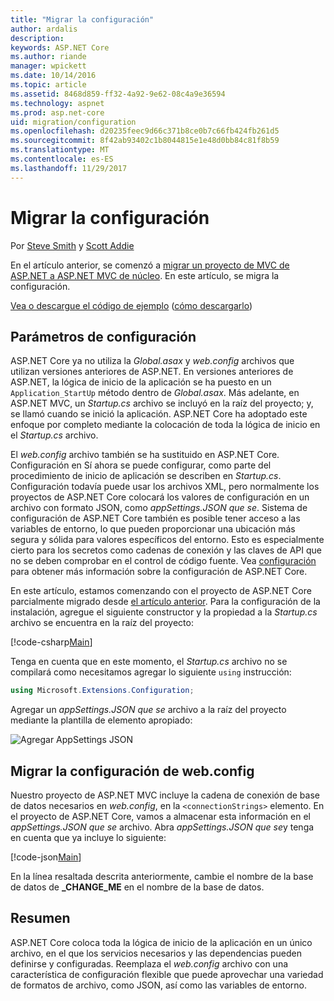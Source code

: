 ```yaml
---
title: "Migrar la configuración"
author: ardalis
description: 
keywords: ASP.NET Core
ms.author: riande
manager: wpickett
ms.date: 10/14/2016
ms.topic: article
ms.assetid: 8468d859-ff32-4a92-9e62-08c4a9e36594
ms.technology: aspnet
ms.prod: asp.net-core
uid: migration/configuration
ms.openlocfilehash: d20235feec9d66c371b8ce0b7c66fb424fb261d5
ms.sourcegitcommit: 8f42ab93402c1b8044815e1e48d0bb84c81f8b59
ms.translationtype: MT
ms.contentlocale: es-ES
ms.lasthandoff: 11/29/2017
---
```

# <a name="migrating-configuration"></a>Migrar la configuración

Por [Steve Smith](https://ardalis.com/) y [Scott Addie](https://scottaddie.com)

En el artículo anterior, se comenzó a [migrar un proyecto de MVC de ASP.NET a ASP.NET MVC de núcleo](mvc.md). En este artículo, se migra la configuración.

[Vea o descargue el código de ejemplo](https://github.com/aspnet/Docs/tree/master/aspnetcore/migration/configuration/samples) ([cómo descargarlo](xref:tutorials/index#how-to-download-a-sample))

## <a name="setup-configuration"></a>Parámetros de configuración

ASP.NET Core ya no utiliza la *Global.asax* y *web.config* archivos que utilizan versiones anteriores de ASP.NET. En versiones anteriores de ASP.NET, la lógica de inicio de la aplicación se ha puesto en un `Application_StartUp` método dentro de *Global.asax*. Más adelante, en ASP.NET MVC, un *Startup.cs* archivo se incluyó en la raíz del proyecto; y, se llamó cuando se inició la aplicación. ASP.NET Core ha adoptado este enfoque por completo mediante la colocación de toda la lógica de inicio en el *Startup.cs* archivo.

El *web.config* archivo también se ha sustituido en ASP.NET Core. Configuración en Sí ahora se puede configurar, como parte del procedimiento de inicio de aplicación se describen en *Startup.cs*. Configuración todavía puede usar los archivos XML, pero normalmente los proyectos de ASP.NET Core colocará los valores de configuración en un archivo con formato JSON, como *appSettings.JSON que se*. Sistema de configuración de ASP.NET Core también es posible tener acceso a las variables de entorno, lo que pueden proporcionar una ubicación más segura y sólida para valores específicos del entorno. Esto es especialmente cierto para los secretos como cadenas de conexión y las claves de API que no se deben comprobar en el control de código fuente. Vea [configuración](xref:fundamentals/configuration/index) para obtener más información sobre la configuración de ASP.NET Core.

En este artículo, estamos comenzando con el proyecto de ASP.NET Core parcialmente migrado desde [el artículo anterior](mvc.md). Para la configuración de la instalación, agregue el siguiente constructor y la propiedad a la *Startup.cs* archivo se encuentra en la raíz del proyecto:

[!code-csharp[Main](configuration/samples/WebApp1/src/WebApp1/Startup.cs?range=11-21)]

Tenga en cuenta que en este momento, el *Startup.cs* archivo no se compilará como necesitamos agregar lo siguiente `using` instrucción:

```csharp
using Microsoft.Extensions.Configuration;
```

Agregar un *appSettings.JSON que se* archivo a la raíz del proyecto mediante la plantilla de elemento apropiado:

![Agregar AppSettings JSON](configuration/_static/add-appsettings-json.png)

## <a name="migrate-configuration-settings-from-webconfig"></a>Migrar la configuración de web.config

Nuestro proyecto de ASP.NET MVC incluye la cadena de conexión de base de datos necesarios en *web.config*, en la `<connectionStrings>` elemento. En el proyecto de ASP.NET Core, vamos a almacenar esta información en el *appSettings.JSON que se* archivo. Abra *appSettings.JSON que se*y tenga en cuenta que ya incluye lo siguiente:

[!code-json[Main](../migration/configuration/samples/WebApp1/src/WebApp1/appsettings.json?highlight=4)]


En la línea resaltada descrita anteriormente, cambie el nombre de la base de datos de **_CHANGE_ME** en el nombre de la base de datos.

## <a name="summary"></a>Resumen

ASP.NET Core coloca toda la lógica de inicio de la aplicación en un único archivo, en el que los servicios necesarios y las dependencias pueden definirse y configuradas. Reemplaza el *web.config* archivo con una característica de configuración flexible que puede aprovechar una variedad de formatos de archivo, como JSON, así como las variables de entorno.
